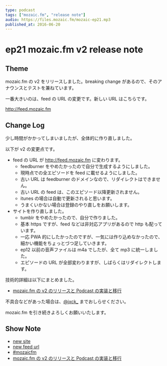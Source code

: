 ```yaml
---
type: podcast
tags: ["mozaic.fm", "release note"]
audio: https://files.mozaic.fm/mozaic-ep21.mp3
published_at: 2016-06-20
---
```


# ep21 mozaic.fm v2 release note

## Theme

mozaic.fm の v2 をリリースしました。breaking change があるので、そのアナウンスとテストを兼ねています。

一番大きいのは、feed の URL の変更です。新しい URL はこちらです。

http://feed.mozaic.fm

## Change Log

少し時間がかかってしまいましたが、全体的に作り直しました。

以下が v2 の変更点です。

- feed の URL が http://feed.mozaic.fm に変わります。
  - feedburner をやめたかったので自分で生成するようにしました。
  - 現時点での全エピソードを feed に載せるようにしました。
  - 古い URL は feedburner のドメインなので、リダイレクトはできません。
  - 古い URL の feed は、このエピソード以降更新されません。
  - itunes の場合は自動で更新されると思います。
  - うまくいかない場合は登録のやり直しをお願いします。
- サイトを作り直しました。
  - tumblr をやめたかったので、自分で作りました。
  - 基本 https ですが、feed などは非対応アプリがあるので http も配っています。
  - 一応 PWA 的にしたかったのですが、一気には作り込めなかったので、細かい機能をちょっとづつ足していきます。
  - ep12 以前の音声ファイルは m4a でしたが、全て mp3 に統一しました。
  - エピソードの URL が全部変わりますが、しばらくはリダイレクトします。

技術的詳細は以下にまとめました。

- [mozaic.fm の v2 のリリースと Podcast の実装と移行](https://blog.jxck.io/entries/2016-06-20/mozaicfm-v2.html)

不具合などがあった場合は、[@jxck\_](https://twitter.com/jxck_) までおしらせください。

mozaic.fm を引き続きよろしくお願いいたします。

## Show Note

- [new site](https://mozaic.fm)
- [new feed url](http://feed.mozaic.fm)
- [#mozaicfm](https://twitter.com/search?q=mozaicfm&src=hash)
- [mozaic.fm の v2 のリリースと Podcast の実装と移行](https://blog.jxck.io/entries/2016-06-20/mozaicfm-v2.html)
